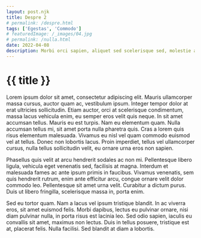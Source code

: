 ```yaml
---
layout: post.njk
title: Despre 2
# permalink: /despre.html
tags: ['Egestas', 'Commodo']
# featuredImage: /_images/04.jpg
# permalink: /nulla.html
date: 2022-04-08
description: Morbi orci sapien, aliquet sed scelerisque sed, molestie at lectus. Nulla consequat tellus ac cursus ultricies. Suspendisse eu vehicula purus
---
```


# {{ title }}

Lorem ipsum dolor sit amet, consectetur adipiscing elit. Mauris ullamcorper massa cursus, auctor quam ac, vestibulum ipsum. Integer tempor dolor at erat ultricies sollicitudin. Etiam auctor, orci at scelerisque condimentum, massa lacus vehicula enim, eu semper eros velit quis neque. In sit amet accumsan tellus. Mauris eu est turpis. Nam eu elementum quam. Nulla accumsan tellus mi, sit amet porta nulla pharetra quis. Cras a lorem quis risus elementum malesuada. Vivamus eu nisl vel quam commodo euismod vel at tellus. Donec non lobortis lacus. Proin imperdiet, tellus vel ullamcorper cursus, nulla tellus sollicitudin velit, eu ornare urna eros non sapien.

Phasellus quis velit at arcu hendrerit sodales ac non mi. Pellentesque libero ligula, vehicula eget venenatis sed, facilisis at magna. Interdum et malesuada fames ac ante ipsum primis in faucibus. Vivamus venenatis, sem quis hendrerit rutrum, enim ante efficitur arcu, congue ornare velit dolor commodo leo. Pellentesque sit amet urna velit. Curabitur a dictum purus. Duis ut libero fringilla, scelerisque massa in, porta enim.

Sed eu tortor quam. Nam a lacus vel ipsum tristique blandit. In ac viverra eros, sit amet euismod felis. Morbi dapibus, lectus eu pulvinar ornare, nisi diam pulvinar nulla, in porta risus est lacinia leo. Sed odio sapien, iaculis eu convallis sit amet, maximus non lectus. Duis in tellus posuere, tristique est at, placerat felis. Nulla facilisi. Sed blandit at diam a lobortis.
